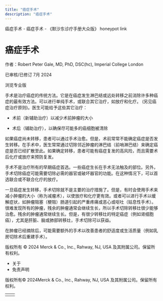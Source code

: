 ```yaml
---
title: "癌症手术"
description: "癌症手术"
---
```


﻿癌症手术 \- 癌症手术 \- 《默沙东诊疗手册大众版》 honeypot link

# 癌症手术

作者：Robert Peter Gale, MD, PhD, DSC(hc), Imperial College London

已审核/已修订 7月 2024

浏览专业版

手术是治疗癌症的传统方法。它是在癌症发生淋巴结或远处转移之前消除许多种癌症的最有效方法。可以进行单纯手术，或联合其它治疗，如放疗和化疗。 (另见癌症治疗原则)。医生可能给予这些其它治疗：

- 术前（新辅助治疗）以减少术前肿瘤的大小

- 术后（辅助治疗），以确保尽可能多的癌细胞被清除


如果癌症尚未转移，患者可以通过手术治愈。但是，术前常常不能确定癌症是否发生转移。在手术中，医生常常通过切除邻近肿瘤的淋巴结（前哨淋巴结）来确定癌症是否已经扩散至此。如果确定转移，患者可能有癌症复发的高风险，而且需要术后化疗或放疗来预防复发。

手术不是治疗所有的早期癌症首选。一些癌症生长在手术无法触及的部位。另外，手术切除癌症可能需要切除必需的器官或破坏器官的功能。在这种情况下，可以首选联合或不联合化疗的放疗。

一旦癌症发生转移，手术切除就不是主要的治疗措施了。但是，有时会使用手术来减小肿瘤的大小（称为减瘤术），以使放疗和化疗更有效。或者可以进行手术以缓解症状，如肿瘤阻塞（梗阻）肠道引起的严重疼痛或恶心或呕吐（姑息性手术）。很难发现所有的肿瘤，残余的肿瘤通常会继续生长，所以手术切除转移灶很少能够治愈。残余的肿瘤通常继续生长。但是，有很少转移灶的特定癌症（例如肾细胞癌），尤其是肝脏、脑或肺部转移灶，手术切除可以获益。

在肿瘤已经摘除后，可能需要额外的手术以改善患者的舒适度或生活质量（例如乳房切除术后重建手术）。



版权所有 © 2024
Merck & Co., Inc., Rahway, NJ, USA 及其附属公司。保留所有权利。

- 关于
- 免责声明

版权所有© 2024Merck & Co., Inc., Rahway, NJ, USA 及其附属公司。保留所有权利。

|     |     |
| --- | --- |
|  |  |